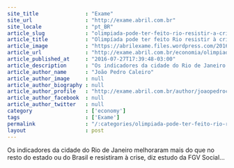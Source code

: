 ```yaml
---
site_title               : "Exame"
site_url                 : "http://exame.abril.com.br"
site_locale              : "pt_BR"
article_slug             : "olimpiada-pode-ter-feito-rio-resistir-a-crise-diz-estudo"
article_title            : "Olimpíada pode ter feito Rio resistir à crise, diz estudo"
article_image            : "https://abrilexame.files.wordpress.com/2016/09/size_960_16_9_rio-de-janeiro52.jpg?quality=70&strip=all&w=960"
article_url              : "http://exame.abril.com.br/economia/olimpiada-pode-ter-feito-rio-resistir-a-crise-diz-estudo/"
article_published_at     : "2016-07-27T17:39:48-03:00"
article_description      : "Os indicadores da cidade do Rio de Janeiro melhoraram mais do que no resto do estado ou do Brasil e resistiram à crise, diz estudo da FGV Social..."
article_author_name      : "João Pedro Caleiro"
article_author_image     : null
article_author_biography : null
article_author_profile   : "http://exame.abril.com.br/author/joaopedrocaleiro/"
article_author_facebook  : null
article_author_twitter   : null
category                 : ['economy']
tags                     : ['Exame']
permalink                : "/:categories/olimpiada-pode-ter-feito-rio-resistir-a-crise-diz-estudo/"
layout                   : post
---
```


Os indicadores da cidade do Rio de Janeiro melhoraram mais do que no resto do estado ou do Brasil e resistiram à crise, diz estudo da FGV Social...
